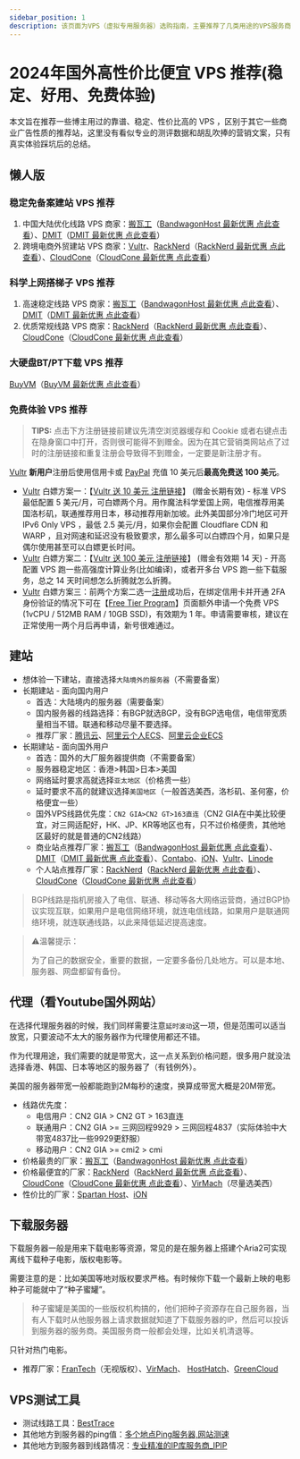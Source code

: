 ```yaml
---
sidebar_position: 1
description: 该页面为VPS（虚拟专用服务器）选购指南，主要推荐了几类用途的VPS服务商，包括建站、科学上网、下载等。它详细介绍了适合建站、代理、BT/PT下载的VPS，并分析了不同网络线路和地区的优劣，如美国、西欧、亚太等地区。对于新手和有经验的用户都有实用建议，还包含一些测试工具和免费VPS获取方法。总体上，推荐了高性价比的VPS服务商，如搬瓦工、Vultr等。
---
```


# 2024年国外高性价比便宜 VPS 推荐(稳定、好用、免费体验)

本文旨在推荐一些博主用过的靠谱、稳定、性价比高的 VPS ，区别于其它一些商业广告性质的推荐站，这里没有看似专业的测评数据和胡乱吹捧的营销文案，只有真实体验踩坑后的总结。

## 懒人版

### 稳定免备案建站 VPS 推荐

1. 中国大陆优化线路 VPS 商家：[搬瓦工](https://bwh81.net/aff.php?aff=75023)（[BandwagonHost 最新优惠 点此查看](../guowai-vps/banwagon.md)）、[DMIT](https://www.dmit.io/aff.php?aff=7952&language=chinese)（[DMIT 最新优惠 点此查看](../guowai-vps/dmit.md)）
2. 跨境电商外贸建站 VPS 商家：[Vultr](https://www.vultr.com/?ref=8888141)、[RackNerd](https://my.racknerd.com/aff.php?aff=6200)（[RackNerd 最新优惠 点此查看](../guowai-vps/racknerd.md)）、[CloudCone](https://app.cloudcone.com/?ref=11076)（[CloudCone 最新优惠 点此查看](../guowai-vps/cloudcone.md)）

### 科学上网搭梯子 VPS 推荐

1. 高速稳定线路 VPS 商家：[搬瓦工](https://bwh81.net/aff.php?aff=75023)（[BandwagonHost 最新优惠 点此查看](../guowai-vps/banwagon.md)）、[DMIT](https://www.dmit.io/aff.php?aff=7952&language=chinese)（[DMIT 最新优惠 点此查看](../guowai-vps/dmit.md)）
2. 优质常规线路 VPS 商家：[RackNerd](https://my.racknerd.com/aff.php?aff=6200)（[RackNerd 最新优惠 点此查看](../guowai-vps/racknerd.md)）、[CloudCone](https://app.cloudcone.com/?ref=11076)（[CloudCone 最新优惠 点此查看](../guowai-vps/cloudcone.md)）

### 大硬盘BT/PT下载 VPS 推荐

[BuyVM](https://my.frantech.ca/aff.php?aff=7431)（[BuyVM 最新优惠 点此查看](../guowai-vps/buyvm.md)）

### 免费体验 VPS 推荐

> **TIPS:** 点击下方注册链接前建议先清空浏览器缓存和 Cookie 或者右键点击在隐身窗口中打开，否则很可能得不到赠金。因为在其它营销类网站点了过时的注册链接和重复注册会导致得不到赠金，一定要是新注册才有。

[Vultr](https://www.vultr.com/?ref=8888141) **新用户**注册后使用信用卡或 [PayPal](https://www.paypal.com/) 充值 10 美元后**最高免费送 100 美元**。

- [Vultr](https://www.vultr.com/?ref=8888141) 白嫖方案一：【[Vultr 送 10 美元 注册链接](https://www.vultr.com/?ref=8888141)】 (赠金长期有效) - 标准 VPS 最低配置 5 美元/月，可白嫖两个月。用作魔法科学爱国上网，电信推荐用美国洛杉矶，联通推荐用日本，移动推荐用新加坡。此外美国部分冷门地区可开 IPv6 Only VPS ，最低 2.5 美元/月，如果你会配置 Cloudflare CDN 和 WARP ，且对网速和延迟没有极致要求，那么最多可以白嫖四个月，如果只是偶尔使用甚至可以白嫖更长时间。
- [Vultr](https://www.vultr.com/?ref=8888141) 白嫖方案二：【[Vultr 送 100 美元 注册链接](https://www.vultr.com/?ref=8944893-8H)】 (赠金有效期 14 天) - 开高配置 VPS 跑一些高强度计算业务(比如编译)，或者开多台 VPS 跑一些下载服务，总之 14 天时间想怎么折腾就怎么折腾。
- [Vultr](https://www.vultr.com/?ref=8888141) 白嫖方案三：前两个方案二选一[注册](https://www.vultr.com/?ref=8888141)成功后，在绑定信用卡并开通 2FA 身份验证的情况下可在【[Free Tier Program](https://my.vultr.com/settings/#settingsfreetier)】页面额外申请一个免费 VPS (1vCPU / 512MB RAM / 10GB SSD)，有效期为 1 年。申请需要审核，建议在正常使用一两个月后再申请，新号很难通过。

## 建站

- 想体验一下建站，直接选择`大陆境外的服务器`（不需要备案）
- 长期建站 - 面向国内用户
    - 首选：大陆境内的服务器（需要备案）
    - 国内服务器的线路选择：有BGP就选BGP，没有BGP选电信，电信带宽质量相当不错。联通和移动尽量不要选择。
    - 推荐厂家：[腾讯云](https://curl.qcloud.com/fzVb4zsY)、[阿里云个人ECS](https://www.aliyun.com/minisite/goods?userCode=5jirorgx)、[阿里云企业ECS](https://www.aliyun.com/daily-act/ecs/activity_selection?userCode=5jirorgx)
- 长期建站 - 面向国外用户
    - 首选：国外的大厂服务器提供商（不需要备案）
    - 服务器稳定地区：香港>韩国>日本>美国
    - 网络延时要求高就选择`亚太地区`（价格贵一些）
    - 延时要求不高的就建议选择`美国地区`（一般首选美西，洛杉矶、圣何塞，价格便宜一些）
    - 国外VPS线路优先度：`CN2 GIA>CN2 GT>163直连`（CN2 GIA在中美比较便宜，对三网适配好，HK、JP、KR等地区也有，只不过价格便贵，其他地区最好的就是普通的CN2线路）
    - 商业站点推荐厂家：[搬瓦工](https://bwh81.net/aff.php?aff=75023)（[BandwagonHost 最新优惠 点此查看](../guowai-vps/banwagon.md)）、[DMIT](https://www.dmit.io/aff.php?aff=7952&language=chinese)（[DMIT 最新优惠 点此查看](../guowai-vps/dmit.md)）、[Contabo](https://contabo.com/en/)、[iON](https://ion.krypt.asia/)、[Vultr](https://www.vultr.com/?ref=8888141)、[Linode](https://www.linode.com/)
    - 个人站点推荐厂家：[RackNerd](https://my.racknerd.com/aff.php?aff=6200)（[RackNerd 最新优惠 点此查看](../guowai-vps/racknerd.md)）、[CloudCone](https://app.cloudcone.com/?ref=11076)（[CloudCone 最新优惠 点此查看](../guowai-vps/cloudcone.md)）

> BGP线路是指机房接入了电信、联通、移动等各大网络运营商，通过BGP协议实现互联，如果用户是电信网络环境，就连电信线路，如果用户是联通网络环境，就连联通线路，以此来降低延迟提高速度。
> 

> ⚠️温馨提示：
> 
> 
> 为了自己的数据安全，重要的数据，一定要多备份几处地方。可以是本地、服务器、网盘都留有备份。
> 

## 代理（看Youtube国外网站）

在选择代理服务器的时候，我们同样需要注意`延时波动`这一项，但是范围可以适当放宽，只要波动不太大的服务器作为代理使用都还不错。

作为代理用途，我们需要的就是带宽大，这一点关系到价格问题，很多用户就没法选择香港、韩国、日本等地区的服务器了（有钱例外）。

美国的服务器带宽一般都能跑到2M每秒的速度，换算成带宽大概是20M带宽。

- 线路优先度：
  - 电信用户：CN2 GIA > CN2 GT > 163直连
  - 联通用户：CN2 GIA >= 三网回程9929 > 三网回程4837（实际体验中大带宽4837比一些9929更舒服）
  - 移动用户：CN2 GIA >= cmi2 > cmi
- 价格最贵的厂家：[搬瓦工](https://bwh81.net/aff.php?aff=75023)（[BandwagonHost 最新优惠 点此查看](../guowai-vps/banwagon.md)）
- 价格最便宜的厂家：[RackNerd](https://my.racknerd.com/aff.php?aff=6200)（[RackNerd 最新优惠 点此查看](../guowai-vps/racknerd.md)）、[CloudCone](https://app.cloudcone.com/?ref=11076)（[CloudCone 最新优惠 点此查看](../guowai-vps/cloudcone.md)）、[VirMach](https://virmach.com/)（尽量选美西）
- 性价比的厂家：[Spartan Host](https://spartanhost.org/)、[iON](https://ion.krypt.asia/)

## 下载服务器

下载服务器一般是用来下载电影等资源，常见的是在服务器上搭建个Aria2可实现离线下载种子电影，版权电影等。

需要注意的是：比如美国等地对版权要求严格。有时候你下载一个最新上映的电影种子可能就中了“种子蜜罐”。

> 种子蜜罐是美国的一些版权机构搞的，他们把种子资源存在自己服务器，当有人下载时从他服务器上请求数据就知道了下载服务器的IP，然后可以投诉到服务器的服务商。美国服务商一般都会处理，比如关机清退等。
> 

只针对热门电影。

- 推荐厂家：[FranTech](https://my.frantech.ca/index.php)（无视版权）、[VirMach](https://virmach.com/)、 [HostHatch](https://cloud.hosthatch.com/signup)、[GreenCloud](https://greencloudvps.com/billing/aff.php?aff=6819)

## VPS测试工具

- 测试线路工具：[BestTrace](https://www.ipip.net/product/client.html)
- 其他地方到服务器的ping值：[多个地点Ping服务器,网站测速](https://ping.chinaz.com/)
- 其他地方到服务器到线路情况：[专业精准的IP库服务商_IPIP](https://tools.ipip.net/traceroute.php)

